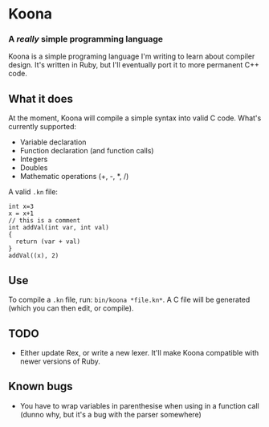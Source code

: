 # Koona
### A *really* simple programming language
Koona is a simple programing language I'm writing to learn about compiler design. It's written in Ruby, but I'll eventually port it to more permanent C++ code.

## What it does
At the moment, Koona will compile a simple syntax into valid C code. What's currently supported:

- Variable declaration
- Function declaration (and function calls)
- Integers
- Doubles
- Mathematic operations (+, -, \*, /)

A valid `.kn` file:

    int x=3
    x = x+1
    // this is a comment
    int addVal(int var, int val)
    {
      return (var + val)
    }
    addVal((x), 2)

## Use
To compile a `.kn` file, run: `bin/koona *file.kn*`. A C file will be generated (which you can then edit, or compile).

## TODO
- Either update Rex, or write a new lexer. It'll make Koona compatible with newer versions of Ruby.

## Known bugs
- You have to wrap variables in parenthesise when using in a function call (dunno why, but it's a bug with the parser somewhere)
